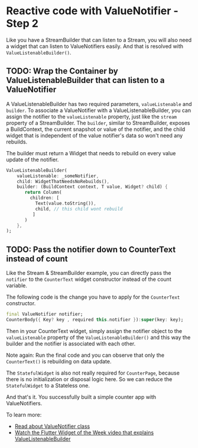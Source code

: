 # Reactive code with ValueNotifier - Step 2

Like you have a StreamBuilder that can listen to a Stream, you will also need a widget that can
listen to ValueNotifiers easily. And that is resolved with `ValueListenableBuilder()`.

## TODO: Wrap the Container by ValueListenableBuilder that can listen to a ValueNotifier

A ValueListenableBuilder has two required parameters, `valueListenable` and `builder`. To associate
a ValueNotifier with a ValueListenableBuilder, you can assign the notifier to the `valueListenable`
property, just like the `stream` property of a StreamBuilder. The `builder`, similar to
StreamBuilder, exposes a BuildContext, the current snapshot or value of the notifier, and the child
widget that is independent of the value notifier's data so won't need any rebuilds.

The builder must return a Widget that needs to rebuild on every value update of the notifier.

```dart
ValueListenableBuilder(
    valueListenable: _someNotifier,
    child: WidgetThatNeedsNoRebuilds(),
    builder: (BuildContext context, T value, Widget? child) {
       return Column(
         children: [ 
           Text(value.toString()),
           child, // this child wont rebuild
          ]
       )
    },
);
```

## TODO: Pass the notifier down to CounterText instead of count

Like the Stream & StreamBuilder example, you can directly pass the `notifier` to the `CounterText`
widget constructor instead of the count variable.

The following code is the change you have to apply for the `CounterText` constructor.

```dart
final ValueNotifier notifier;
CounterBody({ Key? key , required this.notifier }):super(key: key);
```

Then in your CounterText widget, simply assign the notifier object to the `valueListenable` property
of the `ValueListenableBuilder()` and this way the builder and the notifier is associated with each other.

Note again: Run the final code and you can observe that only the `CounterText()` is rebuilding on
data update.

The `StatefulWidget` is also not really required for `CounterPage`, because there is no
initialization or disposal logic here. So we can reduce the `StatefulWidget` to a Stateless one.

And that's it. You successfully built a simple counter app with ValueNotifiers.

To learn more:

* [Read about ValueNotifier class](https://api.flutter.dev/flutter/foundation/ValueNotifier-class.html)
* [Watch the Flutter Widget of the Week video that explains ValueListenableBuilder](https://api.flutter.dev/flutter/widgets/ValueListenableBuilder-class.html)